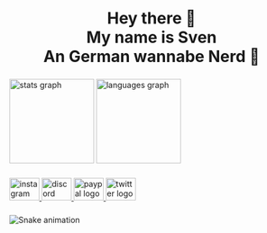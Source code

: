 <h1 align="center">Hey there 👋<br>My name is Sven<br>An German wannabe Nerd 🥸</h1>

###

<div align="left">
  <img src="https://github-readme-stats.vercel.app/api?hide_title=false&hide_rank=false&show_icons=true&include_all_commits=true&count_private=true&disable_animations=false&theme=tokyonight&locale=de&hide_border=false&username=its-sven" height="150" alt="stats graph"  />
  <img src="https://github-readme-stats.vercel.app/api/top-langs?locale=de&hide_title=false&layout=compact&card_width=320&langs_count=5&theme=tokyonight&hide_border=false&username=its-sven" height="150" alt="languages graph"  />
</div>

###


<div align="left">
  <a href="https://www.instagram.com/sven_wuerth/" target="_blank">
    <img src="https://raw.githubusercontent.com/maurodesouza/profile-readme-generator/master/src/assets/icons/social/instagram/default.svg" width="53" height="40" alt="instagram logo"  />
  </a>
  <a href="https://discord.gg/2KRSV2arDN" target="_blank">
    <img src="https://raw.githubusercontent.com/maurodesouza/profile-readme-generator/master/src/assets/icons/social/discord/default.svg" width="53" height="40" alt="discord logo"  />
  </a>
  <a href="https://paypal.me/wuerthsven" target="_blank">
    <img src="https://raw.githubusercontent.com/maurodesouza/profile-readme-generator/master/src/assets/icons/social/paypal/default.svg" width="53" height="40" alt="paypal logo"  />
  </a>
  <a href="https://twitter.com/ZigZockt" target="_blank">
    <img src="https://raw.githubusercontent.com/maurodesouza/profile-readme-generator/master/src/assets/icons/social/twitter/default.svg" width="53" height="40" alt="twitter logo"  />
  </a>
</div>

###

<img src="https://raw.githubusercontent.com/its-sven/its-sven/blob/output/snake.svg" alt="Snake animation" />
